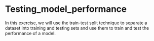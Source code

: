# Testing_model_performance
In this exercise, we will use the train-test split technique to separate a dataset into training and testing sets and use them to train and test the performance of a model.

